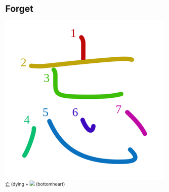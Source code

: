 # Forget
![5fd8](../kanji-colorize/5fd8.svg)
[亡](../kanji-dict/亡.md) (dying + ![](http://www.kanjidamage.com/assets/radsmall/heartbottom-9e56e0a0233a18e46572cd863b74559bcd8b77d7b5b1bbbed4af2b91f061d5ba.jpg) (bottomheart)